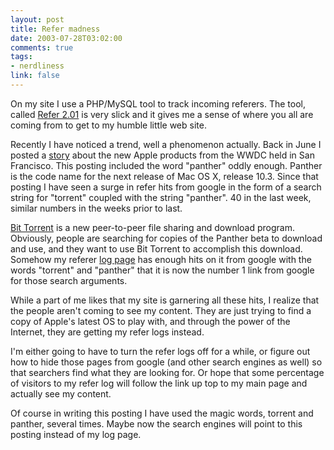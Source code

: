 ```yaml
--- 
layout: post
title: Refer madness
date: 2003-07-28T03:02:00
comments: true
tags:
- nerdliness
link: false
---
```

On my site I use a PHP/MySQL tool to track incoming referers. The tool, called <a href="http://www.textism.com/tools/refer">Refer 2.01</a> is very slick and it gives me a sense of where you all are coming from to get to my humble little web site.

Recently I have noticed a trend, well a phenomenon actually. Back in June I posted a <a href="http://www.zanshin.net/blogs/000219.html">story</a> about the new Apple products from the WWDC held in San Francisco. This posting included the word "panther" oddly enough. Panther is the code name for the next release of Mac OS X, release 10.3. Since that posting I have seen a surge in refer hits from google in the form of a search string for "torrent" coupled with the string "panther". 40 in the last week, similar numbers in the weeks prior to last.

<a href="http://www.bthq.tk/">Bit Torrent</a> is a new peer-to-peer file sharing and download program. Obviously, people are searching for copies of the Panther beta to download and use, and they want to use Bit Torrent to accomplish this download. Somehow my referer <a href="http://www.zanshin.net/refer/index.php">log page</a> has enough hits on it from google with the words "torrent" and "panther" that it is now the number 1 link from google for those search arguments.

While a part of me likes that my site is garnering all these hits, I realize that the people aren't coming to see my content. They are just trying to find a copy of Apple's latest OS to play with, and through the power of the Internet, they are getting my refer logs instead.

I'm either going to have to turn the refer logs off for a while, or figure out how to hide those pages from google (and other search engines as well) so that searchers find what they are looking for. Or hope that some percentage of visitors to my refer log will follow the link up top to my main page and actually see my content.

Of course in writing this posting I have used the magic words, torrent and panther, several times. Maybe now the search engines will point to this posting instead of my log page.

